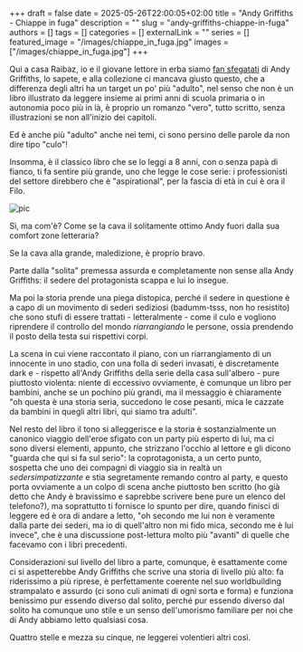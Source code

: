 +++ 
draft = false
date = 2025-05-26T22:00:05+02:00
title = "Andy Griffiths - Chiappe in fuga"
description = ""
slug = "andy-griffiths-chiappe-in-fuga"
authors = []
tags = []
categories = []
externalLink = ""
series = []
featured_image = "/images/chiappe_in_fuga.jpg"
images = ["/images/chiappe_in_fuga.jpg"]
+++

Qui a casa Raibaz, io e il giovane lettore in erba siamo [fan sfegatati](/posts/andy-griffiths-la-terra-delle-cose-perdute) di Andy Griffiths, lo sapete, e alla collezione ci mancava giusto questo, che a differenza degli altri ha un target un po' più "adulto", nel senso che non è un libro illustrato da leggere insieme ai primi anni di scuola primaria o in autonomia poco più in là, è proprio un romanzo "vero", tutto scritto, senza illustrazioni se non all'inizio dei capitoli.

Ed è anche più "adulto" anche nei temi, ci sono persino delle parole da non dire tipo "culo"!

Insomma, è il classico libro che se lo leggi a 8 anni, con o senza papà di fianco, ti fa sentire più grande, uno che legge le cose serie: i professionisti del settore direbbero che è "aspirational", per la fascia di età in cui è ora il Filo.

![pic](/images/chiappe_in_fuga.jpg#center)

Sì, ma com'è? Come se la cava il solitamente ottimo Andy fuori dalla sua comfort zone letteraria?

Se la cava alla grande, maledizione, è proprio bravo.

Parte dalla "solita" premessa assurda e completamente non sense alla Andy Griffiths: il sedere del protagonista scappa e lui lo insegue.

Ma poi la storia prende una piega distopica, perché il sedere in questione è a capo di un movimento di sederi sediziosi (badumm-tsss, non ho resistito) che sono stufi di essere trattati - letteralmente - come il culo e vogliono riprendere il controllo del mondo _riarrangiando_ le persone, ossia prendendo il posto della testa sui rispettivi corpi.

La scena in cui viene raccontato il piano, con un riarrangiamento di un innocente in uno stadio, con una folla di sederi invasati, è discretamente dark e - rispetto all'Andy Griffiths della serie della casa sull'albero - pure piuttosto violenta: niente di eccessivo ovviamente, è comunque un libro per bambini, anche se un pochino più grandi, ma il messaggio è chiaramente "oh questa è una storia seria, succedono le cose pesanti, mica le cazzate da bambini in quegli altri libri, qui siamo tra adulti".

Nel resto del libro il tono si alleggerisce e la storia è sostanzialmente un canonico viaggio dell'eroe sfigato con un party più esperto di lui, ma ci sono diversi elementi, appunto, che strizzano l'occhio al lettore e gli dicono "guarda che qui si fa sul serio": la coprotagonista, a un certo punto, sospetta che uno dei compagni di viaggio sia in realtà un _sedersimpatizzante_ e stia segretamente remando contro al party, e questo porta ovviamente a un colpo di scena anche piuttosto ben scritto (ho già detto che Andy è bravissimo e saprebbe scrivere bene pure un elenco del telefono?), ma soprattutto ti fornisce lo spunto per dire, quando finisci di leggere ed è ora di andare a letto, "oh secondo me lui non è veramente dalla parte dei sederi, ma io di quell'altro non mi fido mica, secondo me è lui invece", che è una discussione post-lettura molto più "avanti" di quelle che facevamo con i libri precedenti.

Considerazioni sul livello del libro a parte, comunque, è esattamente come ci si aspetterebbe Andy Griffiths che scrive una storia di livello più alto: fa riderissimo a più riprese, è perfettamente coerente nel suo worldbuilding strampalato e assurdo (ci sono culi animati di ogni sorta e forma) e funziona benissimo pur essendo diverso dal solito, perché pur essendo diverso dal solito ha comunque uno stile e un senso dell'umorismo familiare per noi che di Andy abbiamo letto qualsiasi cosa.

Quattro stelle e mezza su cinque, ne leggerei volentieri altri così.